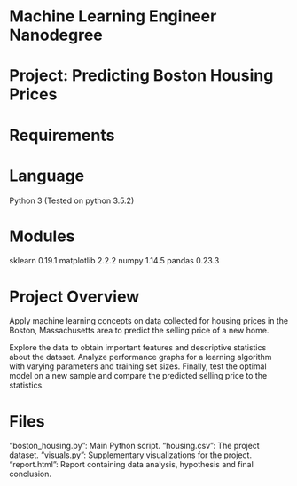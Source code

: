 # Machine Learning Engineer Nanodegree

# Project: Predicting Boston Housing Prices

# Requirements

# Language
Python 3 (Tested on python 3.5.2)

# Modules
sklearn     0.19.1
matplotlib  2.2.2
numpy       1.14.5
pandas      0.23.3


# Project Overview

Apply machine learning concepts on data collected for housing prices in the Boston, Massachusetts area to predict the selling price of a new home.

Explore the data to obtain important features and descriptive statistics about the dataset.
Analyze performance graphs for a learning algorithm with varying parameters and training set sizes.
Finally, test the optimal model on a new sample and compare the predicted selling price to the statistics.

# Files

“boston_housing.py”: Main Python script.
“housing.csv”: The project dataset.
“visuals.py”: Supplementary visualizations for the project.
“report.html”: Report containing data analysis, hypothesis and final conclusion.
